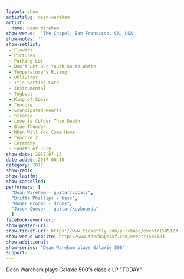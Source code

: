 ```yaml
---
layout: show
artistslug: dean-wareham
artist:
  name: Dean Wareham
show-venue:  'The Chapel, San Francisco, CA, USA'
show-notes: ''
show-setlist: 
 - Flowers
 - Pictures
 - Parking Lot
 - Don't Let Our Youth Go to Waste
 - Temperature's Rising
 - Oblivious
 - It's Getting Late
 - Instrumental
 - Tugboat
 - King of Spain
 - ^encore
 - Emancipated Hearts
 - Strange
 - Love is Colder Than Death
 - Blue Thunder
 - When Will You Come Home
 - ^encore 2
 - Ceremony
 - Fourth of July
show-date: 2017-07-15
date-added: 2017-06-10
category: 2017
show-radio: 
show-lastfm: 
show-cancelled: 
performers: [
  "Dean Wareham - guitar/vocals",
  "Britta Phillips - bass",
  "Roger Brogan - drums",
  "Jason Quever - guitar/keyboards"
  ]
facebook-event-url: 
show-poster-url: 
show-ticket-url: https://www.ticketfly.com/purchase/event/1505123
show-venue-website: http://www.thechapelsf.com/event/1505123
show-additional: 
show-series: "Dean Wareham plays Galaxie 500"
support:
---
```

Dean Wareham plays Galaxie 500's classic LP "TODAY"
